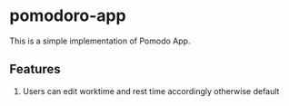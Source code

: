 # pomodoro-app

This is a simple implementation of Pomodo App.

## Features
1. Users can edit worktime and rest time accordingly otherwise default
